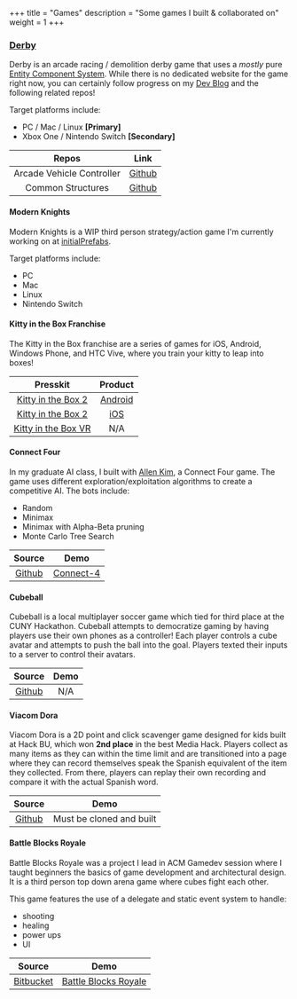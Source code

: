 +++
title = "Games"
description = "Some games I built & collaborated on"
weight = 1
+++

### [Derby](derby/) ###
Derby is an arcade racing / demolition derby game that uses a *mostly* pure 
[Entity Component System](https://en.wikipedia.org/wiki/Entity–component–system). 
While there is no dedicated website for the game right now, you can certainly follow progress on my 
[Dev Blog](#) and the following related repos!

Target platforms include:

 * PC / Mac / Linux **[Primary]**
 * Xbox One / Nintendo Switch **[Secondary]**

| Repos     | Link    |
|:---------:|:-------:|
| Arcade Vehicle Controller | [Github](https://github.com/psuong/arcade-vehicle-controller) |
| Common Structures         | [Github](https://github.com/psuong/common-structures) |

#### Modern Knights ####
Modern Knights is a WIP third person strategy/action game I'm currently working on at [initialPrefabs](http://initialprefabs.com/modern-knights/).

Target platforms include:

* PC
* Mac
* Linux
* Nintendo Switch

#### Kitty in the Box Franchise ####
The Kitty in the Box franchise are a series of games for iOS, Android, Windows Phone, and HTC Vive, 
where you train your kitty to leap into boxes!

| Presskit  | Product |
|:---------:|:-------:|
|[Kitty in the Box 2](http://mokuni.com/press/sheet.php?p=Kitty%20in%20the%20Box%202) | [Android](https://play.google.com/store/apps/details?id=com.mokuni.kib2) |
|[Kitty in the Box 2](http://mokuni.com/press/sheet.php?p=Kitty%20in%20the%20Box%202) | [iOS](https://itunes.apple.com/us/app/kitty-in-the-box-2/id1106313526) |
|[Kitty in the Box VR](http://mokuni.com/press/sheet.php?p=Kitty%20in%20the%20Box%20VR) | N/A |

#### Connect Four ####
In my graduate AI class, I built with [Allen Kim](allenkim.github.io), a Connect Four game. The 
game uses different exploration/exploitation algorithms to create a competitive AI. The bots include:

* Random
* Minimax
* Minimax with Alpha-Beta pruning
* Monte Carlo Tree Search

| Source     | Demo   |
|:----------:|:------:|
|[Github](https://github.com/allenkim/connect-four) | [Connect-4](https://allenkim.github.io/connect-four/) |

#### Cubeball ####
Cubeball is a local multiplayer soccer game which tied for third place at the CUNY Hackathon. 
Cubeball attempts to democratize gaming by having players use their own phones as a controller! 
Each player controls a cube avatar and attempts to push the ball into the goal. Players texted 
their inputs to a server to control their avatars.

| Source     | Demo   |
|:----------:|:------:|
|[Github](https://github.com/psuong/cubeball) | N/A |

#### Viacom Dora

Viacom Dora is a 2D point and click scavenger game designed for kids built at Hack BU, which won 
**2nd place** in the best Media Hack. Players collect as many items as they can within the time limit 
and are transitioned into a page where they can record themselves speak the Spanish equivalent of 
the item they collected. From there, players can replay their own recording and compare it with 
the actual Spanish word.

| Source     | Demo   |
|:----------:|:------:|
|[Github](https://github.com/psuong/viacom-dora) | Must be cloned and built |

#### Battle Blocks Royale ####
Battle Blocks Royale was a project I lead in ACM Gamedev session where I taught beginners 
the basics of game development and architectural design. It is a third person top down 
arena game where cubes fight each other.

This game features the use of a delegate and static event system to handle: 

* shooting
* healing
* power ups
* UI

| Source     | Demo   |
|:----------:|:------:|
|[Bitbucket](https://bitbucket.org/psuong01/battle-blocks-royale) | [Battle Blocks Royale](https://app.box.com/battle-blocks-royale) |
